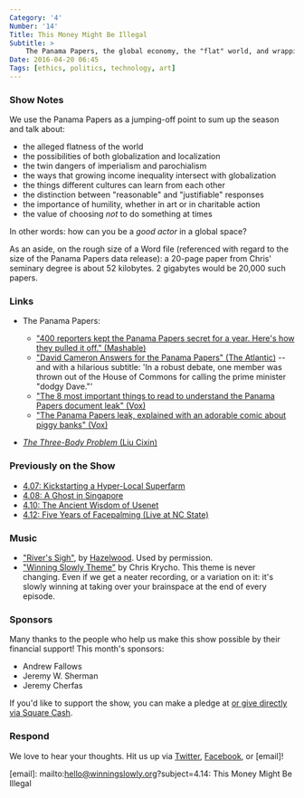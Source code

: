 ```yaml
---
Category: '4'
Number: '14'
Title: This Money Might Be Illegal
Subtitle: >
    The Panama Papers, the global economy, the "flat" world, and wrapping up Season 4.
Date: 2016-04-20 06:45
Tags: [ethics, politics, technology, art]
---
```



### Show Notes

We use the Panama Papers as a jumping-off point to sum up the season and talk about:

  - the alleged flatness of the world
  - the possibilities of both globalization and localization
  - the twin dangers of imperialism and parochialism
  - the ways that growing income inequality intersect with globalization
  - the things different cultures can learn from each other
  - the distinction between "reasonable" and "justifiable" responses
  - the importance of humility, whether in art or in charitable action
  - the value of choosing *not* to do something at times

In other words: how can you be a *good actor* in a global space?

As an aside, on the rough size of a Word file (referenced with regard to the size of the Panama Papers data release): a 20-page paper from Chris' seminary degree is about 52 kilobytes. 2 gigabytes would be 20,000 such papers.


### Links

  - The Panama Papers:

      + ["400 reporters kept the Panama Papers secret for a year. Here's how they pulled it off." (Mashable)](http://mashable.com/2016/04/04/panama-papers-media/#_fdVoZl4mgqC)
      + ["David Cameron Answers for the Panama Papers" (The Atlantic)](http://www.theatlantic.com/international/archive/2016/04/david-cameron-panama-papers/477726/) -- and with a hilarious subtitle: 'In a robust debate, one member was thrown out of the House of Commons for calling the prime minister "dodgy Dave."'
      + ["The 8 most important things to read to understand the Panama Papers document leak" (Vox)](http://www.vox.com/2016/4/4/11360290/panama-papers-findings-document-leak-explained)
      + ["The Panama Papers leak, explained with an adorable comic about piggy banks" (Vox)](http://www.vox.com/2016/4/4/11361780/the-panama-papers-cartoon)

  - [_The Three-Body Problem_ (Liu Cixin)](http://www.alibris.com/The-Three-Body-Problem-Cixin-Liu/book/30154746)

### Previously on the Show

  - [4.07: Kickstarting a Hyper-Local Superfarm][4.07]
  - [4.08: A Ghost in Singapore][4.08]
  - [4.10: The Ancient Wisdom of Usenet][4.10]
  - [4.12: Five Years of Facepalming (Live at NC State)][4.12]

[4.07]: http://www.winningslowly.org/4.07/
[4.08]: http://www.winningslowly.org/4.08/
[4.10]: http://www.winningslowly.org/4.10/
[4.12]: http://www.winningslowly.org/4.12/


### Music

  - ["River's Sigh"], by [Hazelwood]. Used by permission.
  - ["Winning Slowly Theme"] by Chris Krycho. This theme is never changing. Even if we get a neater recording, or a variation on it: it's slowly winning at taking over your brainspace at the end of every episode.

["River's Sigh"]: http://hazelwood.bandcamp.com/track/rivers-sigh
[Hazelwood]: http://hazelwood.bandcamp.com
["Winning Slowly Theme"]: //soundcloud.com/chriskrycho/winning-slowly


### Sponsors

Many thanks to the people who help us make this show possible by their financial support! This month's sponsors:

  - Andrew Fallows
  - Jeremy W. Sherman
  - Jeremy Cherfas

If you'd like to support the show, you can make a pledge at <a href='https://www.patreon.com/winningslowly' rel='payment'> or give directly via [Square Cash].

[Patreon]: //www.patreon.com/winningslowly
[Square Cash]: //cash.me/$winningslowly


### Respond

We love to hear your thoughts. Hit us up via [Twitter], [Facebook], or [email]!

[Twitter]: //www.twitter.com/winningslowly
[Facebook]: //www.facebook.com/winningslowlypodcast
[email]: mailto:hello@winningslowly.org?subject=4.14: This Money Might Be Illegal
